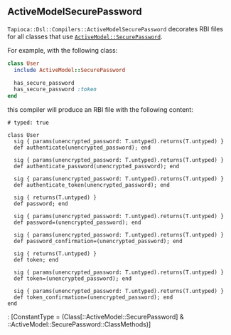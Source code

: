 ## ActiveModelSecurePassword

`Tapioca::Dsl::Compilers::ActiveModelSecurePassword` decorates RBI files for all
classes that use [`ActiveModel::SecurePassword`](http://api.rubyonrails.org/classes/ActiveModel/SecurePassword/ClassMethods.html).

For example, with the following class:

~~~rb
class User
  include ActiveModel::SecurePassword

  has_secure_password
  has_secure_password :token
end
~~~

this compiler will produce an RBI file with the following content:
~~~rbi
# typed: true

class User
  sig { params(unencrypted_password: T.untyped).returns(T.untyped) }
  def authenticate(unencrypted_password); end

  sig { params(unencrypted_password: T.untyped).returns(T.untyped) }
  def authenticate_password(unencrypted_password); end

  sig { params(unencrypted_password: T.untyped).returns(T.untyped) }
  def authenticate_token(unencrypted_password); end

  sig { returns(T.untyped) }
  def password; end

  sig { params(unencrypted_password: T.untyped).returns(T.untyped) }
  def password=(unencrypted_password); end

  sig { params(unencrypted_password: T.untyped).returns(T.untyped) }
  def password_confirmation=(unencrypted_password); end

  sig { returns(T.untyped) }
  def token; end

  sig { params(unencrypted_password: T.untyped).returns(T.untyped) }
  def token=(unencrypted_password); end

  sig { params(unencrypted_password: T.untyped).returns(T.untyped) }
  def token_confirmation=(unencrypted_password); end
end
~~~
: [ConstantType = (Class[::ActiveModel::SecurePassword] & ::ActiveModel::SecurePassword::ClassMethods)]
